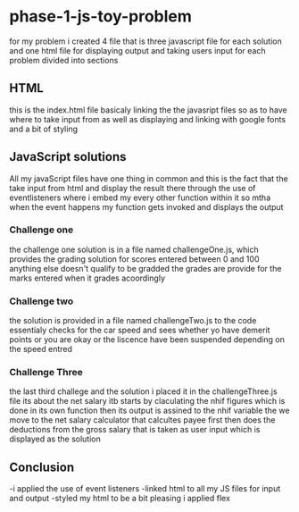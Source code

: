 # phase-1-js-toy-problem
 for my problem i created 4 file that is three javascript file for each solution
and one html file for displaying output  and taking users input for each problem 
divided into sections
## HTML
this is the index.html file
basicaly linking the the javasript files so as to have where to take input from
as well as displaying and linking with google fonts and a bit of styling 
## JavaScript solutions
All my javaScript files have one thing in common and this is the fact that the 
take input from html and display the result there through the use of eventlisteners
where i embed my every other function within it so mtha when the event happens my
function gets invoked and displays the output 
### Challenge one
the challenge one solution is in a file named challengeOne.js, which provides the 
grading solution for scores entered between 0 and 100 anything else doesn't qualify
to be gradded the grades are provide for the marks entered when it grades acoordingly
### Challenge two
the solution is provided in a file named challengeTwo.js to the code essentialy checks for 
the car speed and sees whether yo have demerit points or you are okay or the liscence have
been suspended depending on the speed entred
### Challenge Three
the last third challege and the solution i placed it in the challengeThree.js file its 
about the  net salary itb starts by claculating the nhif figures which is done in its 
own function then its output  is assined to the nhif variable 
the  we move to the net salary calculator that calcultes payee first then does the deductions
from the gross salary that is taken as user input  which is displayed as the solution

## Conclusion 
-i applied the use of event listeners 
-linked html to all my JS files for input and output
-styled my html to be a bit pleasing i applied flex
